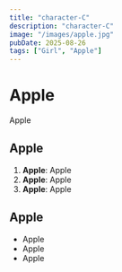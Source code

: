 ```yaml
---
title: "character-C"
description: "character-C"
image: "/images/apple.jpg"
pubDate: 2025-08-26
tags: ["Girl", "Apple"]
---
```


# Apple

Apple

## Apple

1. **Apple**: Apple
2. **Apple**: Apple
3. **Apple**: Apple

## Apple

- Apple
- Apple
- Apple